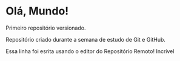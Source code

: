 # Olá, Mundo!
 Primeiro repositório versionado.

 Repositório criado durante a semana de estudo de Git e GitHub.

 Essa linha foi esrita usando o editor do Repositório Remoto! Incrível
